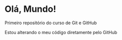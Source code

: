 # Olá, Mundo!
 Primeiro repositório do curso de Git e GitHub

 Estou alterando o meu código diretamente pelo GitHub
